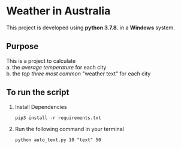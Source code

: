 # Weather in Australia
This project is developed using **python 3.7.8.** in a **Windows** system.

## Purpose
This is a project to calculate  
a. the *average temperature* for each city  
b. the *top three most common* "weather text" for each city  

## To run the script

1. Install Dependencies

    `pip3 install -r requirements.txt`

2. Run the following command in your terminal

    `python auto_text.py 10 "text" 50`
